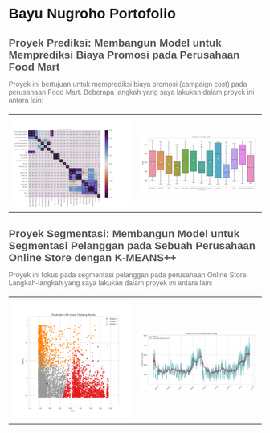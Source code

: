 <!DOCTYPE html>
<html>

<head>
  <title>Bayu Nugroho Portofolio</title>
  <style>
    body {
      font-family: Arial, sans-serif;
      margin: 20px;
    }

    h1 {
      color: #333;
      text-align: center;
    }

    h2 {
      color: #555;
      margin-bottom: 10px;
    }

    p {
      color: #777;
      margin-bottom: 20px;
    }

    table {
      border-collapse: collapse;
      margin-bottom: 30px;
    }

    td {
      padding: 10px;
    }

    img {
      width: 100%;
      max-width: 400px;
      height: auto;
      display: block;
      margin: 0 auto;
    }
  </style>
</head>

<body>
  <h1>Bayu Nugroho Portofolio</h1>

  <h2>Proyek Prediksi: Membangun Model untuk Memprediksi Biaya Promosi pada Perusahaan Food Mart</h2>

  <p>
    Proyek ini bertujuan untuk memprediksi biaya promosi (campaign cost) pada perusahaan Food Mart. Beberapa langkah yang
    saya lakukan dalam proyek ini antara lain:
  </p>

  <!-- Tabel dan gambar pertama -->
  <table>
    <tr>
      <td><img src="https://github.com/bayunugrozzz/bayunugroho-portofolio/blob/main/images/corr_matrix.png" /></td>
      <td><img src="https://github.com/bayunugrozzz/bayunugroho-portofolio/blob/main/images/cost_by_media.png" /></td>
    </tr>
  </table>

  <h2>Proyek Segmentasi: Membangun Model untuk Segmentasi Pelanggan pada Sebuah Perusahaan Online Store dengan K-MEANS++</h2>

  <p>
    Proyek ini fokus pada segmentasi pelanggan pada perusahaan Online Store. Langkah-langkah yang saya lakukan dalam proyek
    ini antara lain:
  </p>

  <!-- Tabel dan gambar kedua -->
  <table>
    <tr>
      <td><img src="https://github.com/bayunugrozzz/bayunugroho-portofolio/blob/main/images/kmeans%2B%2Bclustering.png" /></td>
      <td><img src="https://github.com/bayunugrozzz/bayunugroho-portofolio/blob/main/images/timeline_transaksi1EXPONENTIAL.png" /></td>
    </tr>
  </table>

  <script>
    // Optional: You can add JavaScript code here if needed
  </script>
</body>

</html>
